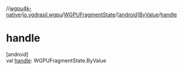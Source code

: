 //[wgpu4k-native](../../../../index.md)/[io.ygdrasil.wgpu](../../index.md)/[WGPUFragmentState](../index.md)/[[android]ByValue](index.md)/[handle](handle.md)

# handle

[android]\
val [handle](handle.md): WGPUFragmentState.ByValue